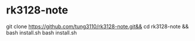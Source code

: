 # rk3128-note
git clone https://github.com/tung3110/rk3128-note.git&& cd rk3128-note && bash install.sh
bash install.sh
